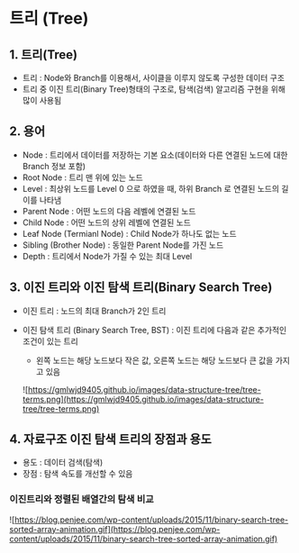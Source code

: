 # 트리 (Tree)

## 1. 트리(Tree)

- 트리 : Node와 Branch를 이용해서, 사이클을 이루지 않도록 구성한 데이터 구조
- 트리 중 이진 트리(Binary Tree)형태의 구조로, 탐색(검색) 알고리즘 구현을 위해 많이 사용됨

## 2. 용어

- Node : 트리에서 데이터를 저장하는 기본 요소(데이터와 다른 연결된 노드에 대한 Branch 정보 포함)
- Root Node : 트리 맨 위에 있는 노드
- Level : 최상위 노드를 Level 0 으로 하였을 때, 하위 Branch 로 연결된 노드의 길이를 나타냄
- Parent Node : 어떤 노드의 다음 레벨에 연결된 노드
- Child Node : 어떤 노드의 상위 레벨에 연결된 노드
- Leaf Node (Termianl Node) : Child Node가 하나도 없는 노드
- Sibling (Brother Node) : 동일한 Parent Node를 가진 노드
- Depth : 트리에서 Node가 가질 수 있는 최대 Level

## 3. 이진 트리와 이진 탐색 트리(Binary Search Tree)

- 이진 트리 : 노드의 최대 Branch가 2인 트리
- 이진 탐색 트리 (Binary Search Tree, BST) : 이진 트리에 다음과 같은 추가적인 조건이 있는 트리
    - 왼쪽 노드는 해당 노드보다 작은 값, 오른쪽 노드는 해당 노드보다 큰 값을 가지고 있음
    
    ![https://gmlwjd9405.github.io/images/data-structure-tree/tree-terms.png](https://gmlwjd9405.github.io/images/data-structure-tree/tree-terms.png)
    

## 4. 자료구조 이진 탐색 트리의 장점과 용도

- 용도 : 데이터 검색(탐색)
- 장점 : 탐색 속도를 개선할 수 있음

### 이진트리와 정렬된 배열간의 탐색 비교

![https://blog.penjee.com/wp-content/uploads/2015/11/binary-search-tree-sorted-array-animation.gif](https://blog.penjee.com/wp-content/uploads/2015/11/binary-search-tree-sorted-array-animation.gif)